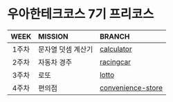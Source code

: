 # 우아한테크코스 7기 프리코스

| WEEK | MISSION | BRANCH |
|:----:|:--------|:-------|
| 1주차 | 문자열 덧셈 계산기 | [calculator](https://github.com/srcho01/woowa_precourse_7/tree/calculator) |
| 2주차 | 자동차 경주 | [racingcar](https://github.com/srcho01/woowa_precourse_7/tree/racingcar) |
| 3주차 | 로또 | [lotto](https://github.com/srcho01/woowa_precourse_7/tree/lotto) |
| 4주차 | 편의점 | [convenience-store](https://github.com/srcho01/woowa_precourse_7/tree/convenience-store) |
